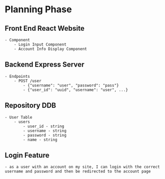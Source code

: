 # Planning Phase

## Front End React Website
	- Component
		- Login Input Component
		- Account Info Display Component
		
			


## Backend Express Server
	- Endpoints
		- POST /user
			- {"username": "user", "password": "pass"}
			- {"user_id": "uuid", "username": "user", ...}
	

## Repository DDB
	- User Table
		- users
			- user_id - string
			- username - string
			- password - string
			- name - string


## Login Feature
	- as a user with an account on my site, I can login with the correct username and password and then be redirected to the account page


